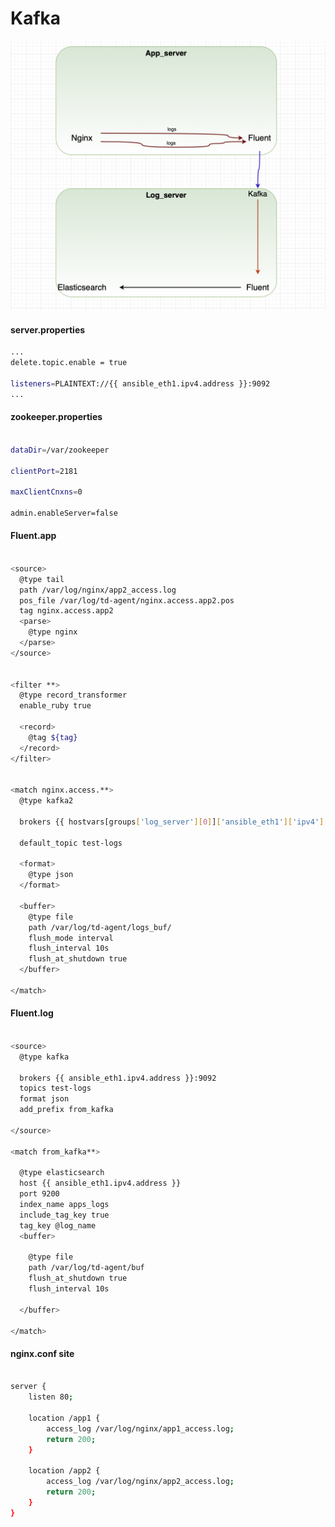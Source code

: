 # Kafka


![kafka.scheme](https://github.com/DevEnv-94/Logs/blob/master/Kafka/images/scheme.png)


#### server.properties
```bash
...
delete.topic.enable = true

listeners=PLAINTEXT://{{ ansible_eth1.ipv4.address }}:9092
...

```

#### zookeeper.properties
```bash

dataDir=/var/zookeeper

clientPort=2181

maxClientCnxns=0

admin.enableServer=false

```




#### Fluent.app
```bash

<source>
  @type tail
  path /var/log/nginx/app2_access.log
  pos_file /var/log/td-agent/nginx.access.app2.pos
  tag nginx.access.app2
  <parse>
    @type nginx
  </parse>
</source>


<filter **>
  @type record_transformer
  enable_ruby true

  <record>
    @tag ${tag}
  </record>
</filter>


<match nginx.access.**>
  @type kafka2

  brokers {{ hostvars[groups['log_server'][0]]['ansible_eth1']['ipv4']['address'] }}:9092

  default_topic test-logs

  <format>
    @type json
  </format>

  <buffer>
    @type file
    path /var/log/td-agent/logs_buf/
    flush_mode interval
    flush_interval 10s
    flush_at_shutdown true  
  </buffer>

</match>

```


#### Fluent.log
```bash

<source>
  @type kafka

  brokers {{ ansible_eth1.ipv4.address }}:9092
  topics test-logs
  format json
  add_prefix from_kafka

</source>

<match from_kafka**>

  @type elasticsearch
  host {{ ansible_eth1.ipv4.address }}
  port 9200
  index_name apps_logs
  include_tag_key true
  tag_key @log_name
  <buffer>

    @type file
    path /var/log/td-agent/buf
    flush_at_shutdown true
    flush_interval 10s

  </buffer>

</match>

```


#### nginx.conf site

```bash

server {
    listen 80;

    location /app1 {
        access_log /var/log/nginx/app1_access.log;
        return 200;
    }

    location /app2 {
        access_log /var/log/nginx/app2_access.log;
        return 200;
    }
}

```